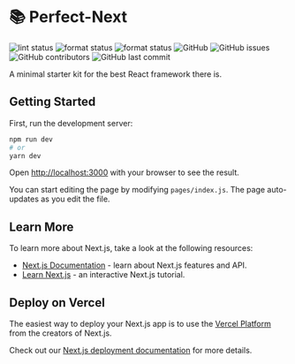 # 📚 Perfect-Next

![lint status](https://github.com/rishiosaur/perfect-next/workflows/lint/badge.svg)
![format status](https://github.com/rishiosaur/perfect-next/workflows/format/badge.svg)
![format status](https://github.com/rishiosaur/perfect-next/workflows/build/badge.svg)
![GitHub](https://img.shields.io/github/license/rishiosaur/perfect-next)
![GitHub issues](https://img.shields.io/github/issues/rishiosaur/perfect-next)
![GitHub contributors](https://img.shields.io/github/contributors/rishiosaur/perfect-next)
![GitHub last commit](https://img.shields.io/github/last-commit/rishiosaur/perfect-next)

A minimal starter kit for the best React framework there is.

## Getting Started

First, run the development server:

```bash
npm run dev
# or
yarn dev
```

Open [http://localhost:3000](http://localhost:3000) with your browser to see the result.

You can start editing the page by modifying `pages/index.js`. The page auto-updates as you
edit the file.

## Learn More

To learn more about Next.js, take a look at the following resources:

-   [Next.js Documentation](https://nextjs.org/docs) - learn about Next.js features and
    API.
-   [Learn Next.js](https://nextjs.org/learn) - an interactive Next.js tutorial.

## Deploy on Vercel

The easiest way to deploy your Next.js app is to use the
[Vercel Platform](https://vercel.com/import?utm_medium=default-template&filter=next.js&utm_source=create-next-app&utm_campaign=create-next-app-readme)
from the creators of Next.js.

Check out our [Next.js deployment documentation](https://nextjs.org/docs/deployment) for
more details.
